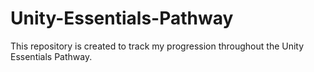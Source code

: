 # Unity-Essentials-Pathway
This repository is created to track my progression throughout the Unity Essentials Pathway.

